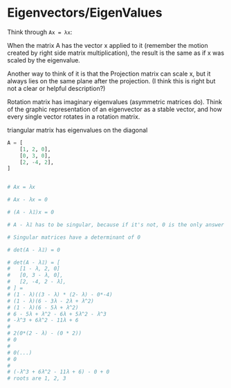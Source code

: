 # Eigenvectors/EigenValues

Think through `Ax = λx`:

When the matrix A has the vector x applied to it (remember the motion created by right side matrix multiplication), the result is the same as if x was scaled by the eigenvalue.

Another way to think of it is that the Projection matrix can scale x, but it always lies on the same plane after the projection. (I think this is right but not a clear or helpful description?)

Rotation matrix has imaginary eigenvalues (asymmetric matrices do).  Think of the graphic representation of an eigenvector as a stable vector, and how every single vector rotates in a rotation matrix.

triangular matrix has eigenvalues on the diagonal

```py
A = [
    [1, 2, 0],
    [0, 3, 0],
    [2, -4, 2],
]


# Ax = λx

# Ax - λx = 0

# (A - λ𝟙)x = 0

# A - λ𝟙 has to be singular, because if it's not, 0 is the only answer for x

# Singular matrices have a determinant of 0

# det(A - λ𝟙) = 0

# det(A - λ𝟙) = [
#   [1 - λ, 2, 0]
#   [0, 3 - λ, 0],
#   [2, -4, 2 - λ],
# ] =
# (1 - λ)((3 - λ) * (2- λ) - 0*-4)
# (1 - λ)(6 - 3λ - 2λ + λ^2)
# (1 - λ)(6 - 5λ + λ^2)
# 6 - 5λ + λ^2 - 6λ + 5λ^2 - λ^3
# -λ^3 + 6λ^2 - 11λ + 6
#
# 2(0*(2 - λ) - (0 * 2))
# 0
#
# 0(...)
# 0
#
# (-λ^3 + 6λ^2 - 11λ + 6) - 0 + 0
# roots are 1, 2, 3





```
